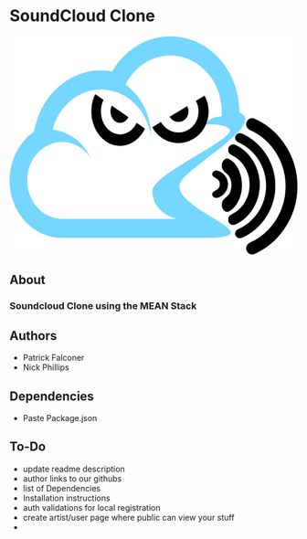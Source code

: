 # SoundCloud Clone 
![Alt Text](https://github.com/P-J-FALCONER/SoundCloud_Clone/blob/master/app_client/static/img/LoudCloud.jpg)
## About
### Soundcloud Clone using the MEAN Stack
## Authors
  * Patrick Falconer
  * Nick Phillips

## Dependencies
  * Paste Package.json

## To-Do
  * update readme description
  * author links to our githubs
  * list of Dependencies
  * Installation instructions
  * auth validations for local registration
  * create artist/user page where public can view your stuff
  * 
